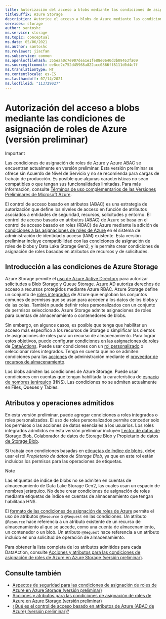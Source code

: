 ```yaml
---
title: Autorización del acceso a blobs mediante las condiciones de asignación de roles de Azure (versión preliminar)
titleSuffix: Azure Storage
description: Autorice el acceso a blobs de Azure mediante las condiciones de asignación de roles de Azure y el control de acceso basado en atributos (ABAC) de Azure. Defina condiciones en las asignaciones de roles mediante atributos de almacenamiento.
services: storage
author: santoshc
ms.service: storage
ms.topic: conceptual
ms.date: 05/06/2021
ms.author: santoshc
ms.reviewer: jiacfan
ms.subservice: common
ms.openlocfilehash: 355eaa0c7e907dea1e1fe88e0640d3b09463fa09
ms.sourcegitcommit: ee8ce2c752d45968a822acc0866ff8111d0d4c7f
ms.translationtype: HT
ms.contentlocale: es-ES
ms.lasthandoff: 07/14/2021
ms.locfileid: "113729027"
---
```

# <a name="authorize-access-to-blobs-using-azure-role-assignment-conditions-preview"></a>Autorización del acceso a blobs mediante las condiciones de asignación de roles de Azure (versión preliminar)

> [!IMPORTANT]
> Las condiciones de asignación de roles de Azure y Azure ABAC se encuentran actualmente en versión preliminar.
> Esta versión preliminar se ofrece sin Acuerdo de Nivel de Servicio y no se recomienda para cargas de trabajo de producción. Es posible que algunas características no sean compatibles o que tengan sus funcionalidades limitadas.
> Para más información, consulte [Términos de uso complementarios de las Versiones Preliminares de Microsoft Azure](https://azure.microsoft.com/support/legal/preview-supplemental-terms/).

El control de acceso basado en atributos (ABAC) es una estrategia de autorización que define los niveles de acceso en función de atributos asociados a entidades de seguridad, recursos, solicitudes y entorno. El control de acceso basado en atributos (ABAC) de Azure se basa en el control de acceso basado en roles (RBAC) de Azure mediante la adición de [condiciones a las asignaciones de roles de Azure](../../role-based-access-control/conditions-overview.md) en el sistema de administración de identidad y acceso (IAM) existente. Esta versión preliminar incluye compatibilidad con las condiciones de asignación de roles de blobs y Data Lake Storage Gen2, y le permite crear condiciones de asignación de roles basadas en atributos de recursos y de solicitudes.

## <a name="overview-of-conditions-in-azure-storage"></a>Introducción a las condiciones de Azure Storage

Azure Storage permite el [uso de Azure Active Directory](authorize-data-access.md) para autorizar solicitudes a Blob Storage y Queue Storage. Azure AD autoriza derechos de acceso a recursos protegidos mediante Azure RBAC. Azure Storage define un conjunto de [roles integrados](../../role-based-access-control/built-in-roles.md#storage) de Azure que engloban los conjuntos comunes de permisos que se usan para acceder a los datos de los blobs y de las colas. También puede definir roles personalizados con un conjunto de permisos seleccionado. Azure Storage admite asignaciones de roles para cuentas de almacenamiento o contenedores de blobs.

Sin embargo, en algunos casos, es posible que tenga que habilitar un acceso más específico a los recursos de Storage o simplificar los cientos de asignaciones de roles para un recurso de almacenamiento. Para lograr estos objetivos, puede configurar [condiciones en las asignaciones de roles](../../role-based-access-control/conditions-overview.md) de [DataActions](../../role-based-access-control/role-definitions.md#dataactions). Puede usar condiciones con un [rol personalizado](../../role-based-access-control/custom-roles.md) o seleccionar roles integrados. Tenga en cuenta que no se admiten condiciones para las [acciones](../../role-based-access-control/role-definitions.md#actions) de administración mediante el [proveedor de recursos de almacenamiento](/rest/api/storagerp).

Los blobs admiten las condiciones de Azure Storage. Puede usar condiciones con cuentas que tengan habilitada la característica de [espacio de nombres jerárquico](../blobs/data-lake-storage-namespace.md) (HNS). Las condiciones no se admiten actualmente en Files, Queues y Tables.

## <a name="supported-attributes-and-operations"></a>Atributos y operaciones admitidos

En esta versión preliminar, puede agregar condiciones a roles integrados o roles personalizados. El uso de roles personalizados permite conceder solo los permisos o las acciones de datos esenciales a los usuarios. Los roles integrados admitidos en esta versión preliminar incluyen [Lector de datos de Storage Blob](../../role-based-access-control/built-in-roles.md#storage-blob-data-reader), [Colaborador de datos de Storage Blob](../../role-based-access-control/built-in-roles.md#storage-blob-data-contributor) y [Propietario de datos de Storage Blob](../../role-based-access-control/built-in-roles.md#storage-blob-data-owner).

Si trabaja con condiciones basadas en [etiquetas de índice de blobs](../blobs/storage-manage-find-blobs.md), debe usar el rol *Propietario de datos de Storage Blob*, ya que en este rol están incluidos los permisos para las operaciones de etiquetas.

> [!NOTE]
> Las etiquetas de índice de blobs no se admiten en cuentas de almacenamiento de Data Lake Storage Gen2, las cuales usan un espacio de nombres jerárquico. No debe crear condiciones de asignación de roles mediante etiquetas de índice en cuentas de almacenamiento que tengan habilitada HNS.

El [formato de las condiciones de asignación de roles de Azure](../../role-based-access-control/conditions-format.md) permite el uso de atributos `@Resource` o `@Request` en las condiciones. Un atributo `@Resource` hace referencia a un atributo existente de un recurso de almacenamiento al que se accede, como una cuenta de almacenamiento, un contenedor o un blob. Un atributo `@Request` hace referencia a un atributo incluido en una solicitud de operación de almacenamiento.

Para obtener la lista completa de los atributos admitidos para cada DataAction, consulte [Acciones y atributos para las condiciones de asignación de roles de Azure en Azure Storage (versión preliminar)](storage-auth-abac-attributes.md).

## <a name="see-also"></a>Consulte también

- [Aspectos de seguridad para las condiciones de asignación de roles de Azure en Azure Storage (versión preliminar)](storage-auth-abac-security.md)
- [Acciones y atributos para las condiciones de asignación de roles de Azure en Azure Storage (versión preliminar)](storage-auth-abac-attributes.md)
- [¿Qué es el control de acceso basado en atributos de Azure (ABAC de Azure) (versión preliminar)?](../../role-based-access-control/conditions-overview.md)